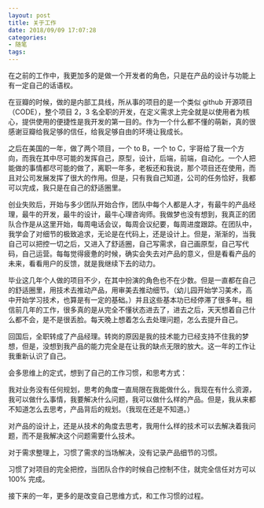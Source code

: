 ```yaml
---
layout: post
title: 关于工作
date: 2018/09/09 17:07:28
categories:
- 随笔
tags:
---
```


在之前的工作中，我更加多的是做一个开发者的角色，只是在产品的设计与功能上有一定自己的话语权。

在豆瓣的时候，做的是内部工具线，所从事的项目的是一个类似 github 开源项目（CODE），整个项目 2，3 名全职的开发，在定义需求上完全就是以使用者为核心，提供使用的便捷性是我开发的第一目的。作为一个什么都不懂的萌新，真的很感谢豆瓣给我足够的信任，给我足够自由的环境让我成长。

之后在美国的一年，做了两个项目，一个 to B，一个 to C，宇哥给了我一个方向，而我在其中尽可能的发挥自己，原型，设计，后端，前端，自动化。一个人把能做的事情都尽可能的做了，离职一年多，老板还和我说，那个项目还在使用，而且对公司发展发挥了很大的作用。但是，只有我自己知道，公司的任务恰好，我都可以完成，我只是在自己的舒适圈里。

创业失败后，开始与多少团队开始合作，团队中每个人都是人才，有最牛的产品经理，最牛的开发，最牛的设计，最牛心理咨询师。我做梦也没有想到，我真正的团队合作是从这里开始，每周电话会议，每周会议纪要，每周进度跟踪。在团队中，我学会了对细节的极致追求，无论是在代码上，还是设计上。但是，渐渐的，当我自己可以把控一切之后，又进入了舒适圈，自己写需求，自己画原型，自己写代码，自己运营。每每觉得疲惫的时候，确实会失去对产品的意义，但是看看产品的未来，看看用户的反馈，就是我继续下去的动力。

毕业这几年个人做的项目不少，在其中扮演的角色也不在少数。但是一直都在自己的舒适圈里，用技术去推动产品，用审美去推动细节。（幼儿园开始学习美术，高中开始学习技术，也算是有一定的基础。）并且这些基本功已经停滞了很多年。相信前几年的工作，很多真的是从完全不懂状态进去了，进去之后，天天想着自己什么都不会，是不是很丢脸。每天晚上想着怎么去处理问题，怎么去提升自己。

回国后，全职转成了产品经理。转岗的原因是我的技术能力已经支持不住我的梦想，但是，没想到我产品的能力完全是在让我的缺点无限的放大。这一年的工作让我重新认识了自己。

会多思维上的定式，想到了自己的工作习惯，和思考方式：

我对业务没有任何规划，思考的角度一直局限在我能做什么，我现在有什么资源，我可以做什么事情，我要解决什么问题，我可以做什么样的产品。但是，我从来都不知道怎么去思考，产品背后的规划。（我现在还是不知道。）

对产品的设计上，还是从技术的角度去思考，我用什么样的技术可以去解决着我问题，而不是我解决这个问题需要什么技术。

对于需求整理上，习惯了需求的当场解决，没有记录产品细节的习惯。

习惯了对项目的完全把控，当团队合作的时候自己控制不住，就完全信任对方可以 100% 完成。

接下来的一年，更多的是改变自己思维方式，和工作习惯的过程。

